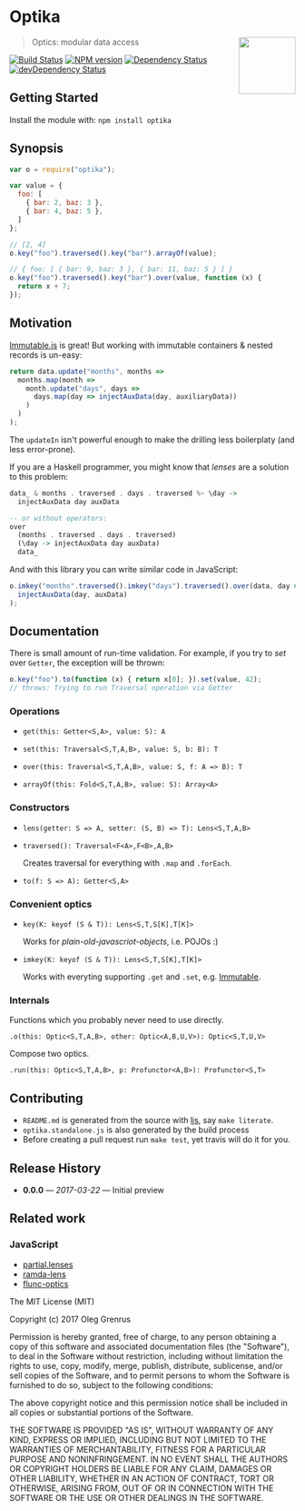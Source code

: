 # Optika

<img src="https://raw.githubusercontent.com/phadej/optika/master/optika-300.png" align="right" height="100" />

> Optics: modular data access

[![Build Status](https://secure.travis-ci.org/phadej/optika.svg?branch=master)](http://travis-ci.org/phadej/optika)
[![NPM version](https://badge.fury.io/js/optika.svg)](http://badge.fury.io/js/optika)
[![Dependency Status](https://david-dm.org/phadej/optika.svg)](https://david-dm.org/phadej/optika)
[![devDependency Status](https://david-dm.org/phadej/optika/dev-status.svg)](https://david-dm.org/phadej/optika#info=devDependencies)

## Getting Started

Install the module with: `npm install optika`

## Synopsis

```javascript
var o = require("optika");

var value = {
  foo: [
    { bar: 2, baz: 3 },
    { bar: 4, baz: 5 },
  ]
};

// [2, 4]
o.key("foo").traversed().key("bar").arrayOf(value);

// { foo: [ { bar: 9, baz: 3 }, { bar: 11, baz: 5 } ] }
o.key("foo").traversed().key("bar").over(value, function (x) {
  return x + 7;
});
```

## Motivation

[Immutable.js](https://facebook.github.io/immutable-js/) is great!
But working with immutable containers & nested records is un-easy:

```javascript
return data.update("months", months =>
  months.map(month =>
    month.update("days", days =>
      days.map(day => injectAuxData(day, auxiliaryData))
    )
  )
);
```

The `updateIn` isn't powerful enough to make the drilling less boilerplaty
(and less error-prone).

If you are a Haskell programmer, you might know that *lenses* are a solution
to this problem:

```haskell
data_ & months . traversed . days . traversed %~ \day ->
  injectAuxData day auxData

-- or without operators:
over
  (months . traversed . days . traversed)
  (\day -> injectAuxData day auxData)
  data_
```

And with this library you can write similar code in JavaScript:

```javascript
o.imkey("months".traversed().imkey("days").traversed().over(data, day =>
  injectAuxData(day, auxData)
);
```

## Documentation

There is small amount of run-time validation.
For example, if you try to *set* over `Getter`, the exception will be thrown:
```javascript
o.key("foo").to(function (x) { return x[0]; }).set(value, 42);
// throws: Trying to run Traversal operation via Getter
```

### Operations

- `get(this: Getter<S,A>, value: S): A`

- `set(this: Traversal<S,T,A,B>, value: S, b: B): T`

- `over(this: Traversal<S,T,A,B>, value: S, f: A => B): T`

- `arrayOf(this: Fold<S,T,A,B>, value: S): Array<A>`

### Constructors

- `lens(getter: S => A, setter: (S, B) => T): Lens<S,T,A,B>`

- `traversed(): Traversal<F<A>,F<B>,A,B>`

   Creates traversal for everything with `.map` and `.forEach`.

- `to(f: S => A): Getter<S,A>`

### Convenient optics

- `key(K: keyof (S & T)): Lens<S,T,S[K],T[K]>`

  Works for *plain-old-javascriot-objects*, i.e. POJOs :)

- `imkey(K: keyof (S & T)): Lens<S,T,S[K],T[K]>`

  Works with everyting supporting `.get` and `.set`, e.g.
  [Immutable](http://facebook.github.io/immutable-js/).

### Internals

Functions which you probably never need to use directly.

`.o(this: Optic<S,T,A,B>, other: Optic<A,B,U,V>): Optic<S,T,U,V>`

Compose two optics.

`.run(this: Optic<S,T,A,B>, p: Profunctor<A,B>): Profunctor<S,T>`

## Contributing

- `README.md` is generated from the source with [ljs](https://github.com/phadej/ljs), say `make literate`.
- `optika.standalone.js` is also generated by the build process
- Before creating a pull request run `make test`, yet travis will do it for you.

## Release History

- **0.0.0** &mdash; *2017-03-22* &mdash; Initial preview

## Related work

### JavaScript

- [partial.lenses](https://github.com/calmm-js/partial.lenses)
- [ramda-lens](https://github.com/ramda/ramda-lens)
- [flunc-optics](https://github.com/flunc/optics)

The MIT License (MIT)

Copyright (c) 2017 Oleg Grenrus

Permission is hereby granted, free of charge, to any person obtaining a copy
of this software and associated documentation files (the "Software"), to deal
in the Software without restriction, including without limitation the rights
to use, copy, modify, merge, publish, distribute, sublicense, and/or sell
copies of the Software, and to permit persons to whom the Software is
furnished to do so, subject to the following conditions:

The above copyright notice and this permission notice shall be included in
all copies or substantial portions of the Software.

THE SOFTWARE IS PROVIDED "AS IS", WITHOUT WARRANTY OF ANY KIND, EXPRESS OR
IMPLIED, INCLUDING BUT NOT LIMITED TO THE WARRANTIES OF MERCHANTABILITY,
FITNESS FOR A PARTICULAR PURPOSE AND NONINFRINGEMENT. IN NO EVENT SHALL THE
AUTHORS OR COPYRIGHT HOLDERS BE LIABLE FOR ANY CLAIM, DAMAGES OR OTHER
LIABILITY, WHETHER IN AN ACTION OF CONTRACT, TORT OR OTHERWISE, ARISING FROM,
OUT OF OR IN CONNECTION WITH THE SOFTWARE OR THE USE OR OTHER DEALINGS IN
THE SOFTWARE.
